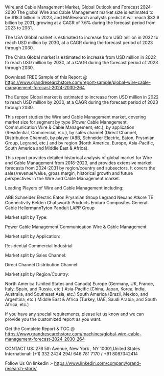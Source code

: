 Wire and Cable Management Market, Global Outlook and Forecast 2024-2030
The global Wire and Cable Management market size is estimated to be $18.3 billion in 2023, and MAResearch analysts predict it will reach $32.9 billion by 2031, growing at a CAGR of 7.6% during the forecast period from 2023 to 2031.

The USA Global market is estimated to increase from USD million in 2022 to reach USD million by 2030, at a CAGR during the forecast period of 2023 through 2030.

The China Global market is estimated to increase from USD million in 2022 to reach USD million by 2030, at a CAGR during the forecast period of 2023 through 2030.

Download FREE Sample of this Report @ https://www.grandresearchstore.com/report-sample/global-wire-cable-management-forecast-2024-2030-264

The Europe Global market is estimated to increase from USD million in 2022 to reach USD million by 2030, at a CAGR during the forecast period of 2023 through 2030.

This report studies the Wire and Cable Management market, covering market size for segment by type (Power Cable Management, Communication Wire & Cable Management, etc.), by application (Residential, Commercial, etc.), by sales channel (Direct Channel, Distribution Channel), by player (ABB, Schneider Electric, Eaton, Prysmian Group, Legrand, etc.) and by region (North America, Europe, Asia-Pacific, South America and Middle East & Africa).

This report provides detailed historical analysis of global market for Wire and Cable Management from 2018-2023, and provides extensive market forecasts from 2024-2031 by region/country and subsectors. It covers the sales/revenue/value, gross margin, historical growth and future perspectives in the Wire and Cable Management market.

Leading Players of Wire and Cable Management including:

ABB
Schneider Electric
Eaton
Prysmian Group
Legrand
Nexans
Atkore
TE Connectivity
Belden
Chatsworth Products
Enduro Composites
General Cable
HellermannTyton
Panduit
LAPP Group

Market split by Type:

Power Cable Management
Communication Wire & Cable Management

Market split by Application:

Residential
Commercial
Industrial

Market split by Sales Channel:

Direct Channel
Distribution Channel

Market split by Region/Country:

North America (United States and Canada)
Europe (Germany, UK, France, Italy, Spain, and Russia, etc.)
Asia-Pacific (China, Japan, Korea, India, Australia, and Southeast Asia, etc.)
South America (Brazil, Mexico, and Argentina, etc.)
Middle East & Africa (Turkey, UAE, Saudi Arabia, and South Africa, etc.)

If you have any special requirements, please let us know and we can provide you the customized report as you want.

Get the Complete Report & TOC @ https://www.grandresearchstore.com/machines/global-wire-cable-management-forecast-2024-2030-264

CONTACT US:
276 5th Avenue, New York , NY 10001,United States
International: (+1) 332 2424 294/ 646 781 7170 / +91 8087042414

Follow Us On linkedin :- https://www.linkedin.com/company/grand-research-store/
